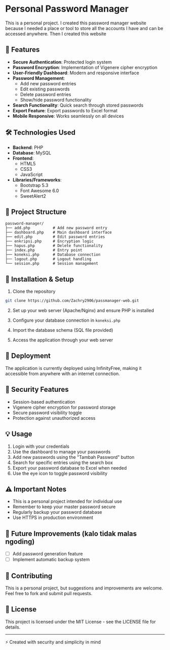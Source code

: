 # Personal Password Manager

This is a personal project. I created this password manager website because I needed a place or tool to store all the accounts I have and can be accessed anywhere. Then I created this website

## 🌟 Features

- **Secure Authentication**: Protected login system
- **Password Encryption**: Implementation of Vigenere cipher encryption
- **User-Friendly Dashboard**: Modern and responsive interface
- **Password Management**:
  - Add new password entries
  - Edit existing passwords
  - Delete password entries
  - Show/hide password functionality
- **Search Functionality**: Quick search through stored passwords
- **Export Feature**: Export passwords to Excel format
- **Mobile Responsive**: Works seamlessly on all devices

## 🛠️ Technologies Used

- **Backend**: PHP
- **Database**: MySQL
- **Frontend**:
  - HTML5
  - CSS3
  - JavaScript
- **Libraries/Frameworks**:
  - Bootstrap 5.3
  - Font Awesome 6.0
  - SweetAlert2

## 📁 Project Structure

```
password-manager/
├── add.php          # Add new password entry
├── dashboard.php    # Main dashboard interface
├── edit.php         # Edit password entries
├── enkripsi.php     # Encryption logic
├── hapus.php        # Delete functionality
├── index.php        # Entry point
├── koneksi.php      # Database connection
├── logout.php       # Logout handling
└── session.php      # Session management
```

## 🔧 Installation & Setup

1. Clone the repository
```bash
git clone https://github.com/Zachry2906/passmanager-web.git
```

2. Set up your web server (Apache/Nginx) and ensure PHP is installed

3. Configure your database connection in `koneksi.php`

4. Import the database schema (SQL file provided)

5. Access the application through your web server

## 🚀 Deployment

The application is currently deployed using InfinityFree, making it accessible from anywhere with an internet connection.

## 🔐 Security Features

- Session-based authentication
- Vigenere cipher encryption for password storage
- Secure password visibility toggle
- Protection against unauthorized access

## 💡 Usage

1. Login with your credentials
2. Use the dashboard to manage your passwords
3. Add new passwords using the "Tambah Password" button
4. Search for specific entries using the search box
5. Export your password database to Excel when needed
6. Use the eye icon to toggle password visibility

## ⚠️ Important Notes

- This is a personal project intended for individual use
- Remember to keep your master password secure
- Regularly backup your password database
- Use HTTPS in production environment

## 📝 Future Improvements (kalo tidak malas ngoding)

- [ ] Add password generation feature
- [ ] Implement automatic backup system

## 🤝 Contributing

This is a personal project, but suggestions and improvements are welcome. Feel free to fork and submit pull requests.

## 📜 License

This project is licensed under the MIT License - see the LICENSE file for details.

---
⚡️ Created with security and simplicity in mind
